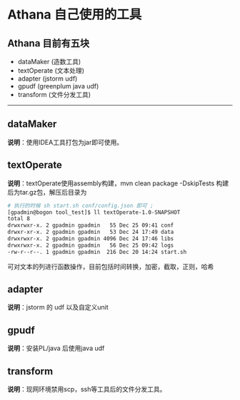 # Athana  自己使用的工具

## Athana  目前有五块

- dataMaker (造数工具)
- textOperate (文本处理)
- adapter (jstorm udf)
- gpudf  (greenplum java udf)
- transform (文件分发工具)

---

## dataMaker

**说明**：使用IDEA工具打包为jar即可使用。
## textOperate

**说明**：textOperate使用assembly构建，mvn clean package -DskipTests 构建后为tar.gz包，解压后目录为

```bash
# 执行的时候 sh start.sh conf/config.json 即可 ;
[gpadmin@bogon tool_test]$ ll textOperate-1.0-SNAPSHOT
total 8
drwxrwxr-x. 2 gpadmin gpadmin   55 Dec 25 09:41 conf
drwxr-xr-x. 2 gpadmin gpadmin   53 Dec 24 17:49 data
drwxrwxr-x. 2 gpadmin gpadmin 4096 Dec 24 17:46 libs
drwxrwxr-x. 2 gpadmin gpadmin   56 Dec 25 09:42 logs
-rw-r--r--. 1 gpadmin gpadmin  216 Dec 20 14:24 start.sh
```

可对文本的列进行函数操作，目前包括时间转换，加密，截取，正则，哈希

## adapter
**说明**：jstorm 的 udf 以及自定义unit

## gpudf
**说明**：安装PL/java 后使用java udf

## transform

**说明**：现网环境禁用scp，ssh等工具后的文件分发工具。

